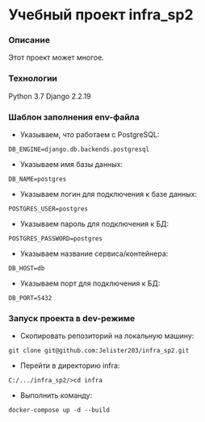 # Учебный проект infra_sp2
### Описание
Этот проект может многое.
### Технологии
Python 3.7
Django 2.2.19
### Шаблон заполнения env-файла
- Указываем, что работаем с PostgreSQL:
```
DB_ENGINE=django.db.backends.postgresql
```
- Указываем имя базы данных:
```
DB_NAME=postgres 
```
- Указываем логин для подключения к базе данных:
```
POSTGRES_USER=postgres
```
- Указываем пароль для подключения к БД:
```
POSTGRES_PASSWORD=postgres 
```
- Указываем название сервиса/контейнера:
```
DB_HOST=db 
```
- Указываем порт для подключения к БД:
```
DB_PORT=5432 
```
### Запуск проекта в dev-режиме
- Скопировать репозиторий на локальную машину:
```
git clone git@github.com:Jelister203/infra_sp2.git
```
- Перейти в директорию infra:
```
C:/.../infra_sp2/>cd infra
```
- Выполнить команду:
```
docker-compose up -d --build
```